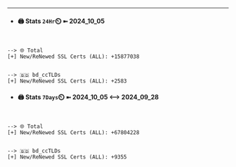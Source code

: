 

---
- #### 🖨️ **Stats** `24Hr`⏲️ ➼ 2024_10_05
```console


--> 🌐 Total
[+] New/ReNewed SSL Certs (ALL): +15877038


--> 🇧🇩 bd_ccTLDs
[+] New/ReNewed SSL Certs (ALL): +2583

```

- #### 🖨️ **Stats** `7Days`⏲️ ➼ 2024_10_05 <--> 2024_09_28
```console


--> 🌐 Total
[+] New/ReNewed SSL Certs (ALL): +67804228


--> 🇧🇩 bd_ccTLDs
[+] New/ReNewed SSL Certs (ALL): +9355

```

